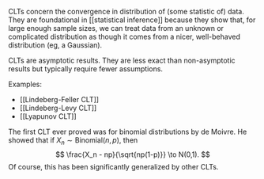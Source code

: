 CLTs concern the convergence in distribution of (some statistic of) data. They are foundational in [[statistical inference]] because they show that, for large enough sample sizes, we can treat data from an unknown or complicated distribution as though it comes from a nicer, well-behaved distribution (eg, a Gaussian). 

CLTs are asymptotic results. They are less exact than non-asymptotic results but typically require fewer assumptions. 

Examples: 
- [[Lindeberg-Feller CLT]]
- [[Lindeberg-Levy CLT]]
- [[Lyapunov CLT]]

The first CLT ever proved was for binomial distributions by de Moivre. He showed that if $X_n\sim \text{Binomial}(n,p)$, then 
$$
\frac{X_n - np}{\sqrt{np(1-p)}} \to N(0,1).
$$
Of course, this has been significantly generalized by other CLTs. 